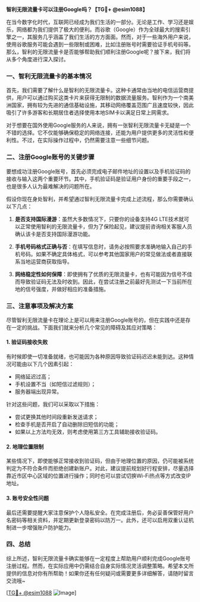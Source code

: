 **智利无限流量卡可以注册Google吗？【TG💪+ @esim1088】**

在当今数字化时代，互联网已经成为我们生活的一部分。无论是工作、学习还是娱乐，网络都为我们提供了极大的便利。而谷歌（Google）作为全球最大的搜索引擎之一，其服务几乎涵盖了我们生活的方方面面。然而，对于一些海外用户来说，使用谷歌服务可能会遇到一些限制或困难，比如注册账号时需要验证手机号码等。那么，智利的无限流量卡是否能够帮助我们顺利注册Google呢？接下来，我们将从多个角度进行深入探讨。

### 一、智利无限流量卡的基本情况

首先，我们需要了解什么是智利的无限流量卡。这种卡通常由当地的电信运营商提供，用户可以通过购买这类卡片来获得无限制的数据流量服务。智利作为一个南美洲国家，拥有较为先进的通信基础设施，其移动网络覆盖范围广且速度较快，因此吸引了许多游客和长期居住者选择使用本地SIM卡以满足日常上网需求。

对于想要在国外使用Google服务的人来说，拥有一张智利无限流量卡无疑是一个不错的选择。它不仅能够确保稳定的网络连接，还能为用户提供更多的灵活性和便利性。不过，在实际操作过程中，仍然需要注意一些细节问题。

### 二、注册Google账号的关键步骤

要想成功注册Google账号，首先必须完成电子邮件地址的设置以及手机验证码的接收与输入这两个重要环节。其中，手机验证码是验证用户身份的重要手段之一，也是很多人认为最难解决的问题所在。

假设你现在身处智利，并希望通过智利无限流量卡完成上述流程，那么你需要确认以下几点：

1. **是否支持国际漫游**：虽然大多数情况下，只要你的设备支持4G LTE技术就可以正常使用智利的无限流量卡，但为了保险起见，建议提前咨询相关客服人员确认该卡是否支持国际漫游功能。
   
2. **手机号码格式正确与否**：在填写信息时，请务必按照要求准确地输入自己的手机号码。如果不确定具体格式，可以参考其他国家用户的常见做法或者直接联系当地运营商获取指导。

3. **网络稳定性如何保障**：即使拥有了优质的无限流量卡，也有可能因为信号不佳而导致验证码无法及时收到。因此，在尝试注册之前最好先测试一下当前所在地的信号强度，并做好相应的准备措施。

### 三、注意事项及解决方案

尽管智利无限流量卡在理论上是可以用来注册Google账号的，但在实践中还是存在一定的挑战。下面我们就来分析几个常见的障碍及其应对策略：

#### 1. 验证码接收失败

有时候即使一切准备就绪，也可能因为各种原因导致验证码迟迟未能到达。这种情况可能由以下几个因素引起：
   - 网络延迟过高；
   - 手机设置不当（如短信过滤规则）；
   - 服务器端出现异常。

针对这些问题，我们可以采取以下措施：
   - 尝试更换其他时间段重新发送请求；
   - 检查手机是否开启了自动删除旧短信的功能；
   - 如果以上方法均无效，则考虑使用第三方工具辅助接收验证码。

#### 2. 地理位置限制

某些情况下，即使能够正常接收到验证码，但由于地理位置的原因，仍可能被系统判定为不符合条件而拒绝创建新账户。对此，建议提前规划好行程安排，尽量选择靠近市区中心区域的位置进行操作；同时也可以尝试切换Wi-Fi热点等方式改变IP地址。

#### 3. 账号安全性问题

最后还需要提醒大家注意保护个人隐私安全。在完成注册后，务必妥善保管好用户名密码等相关资料，并定期更新登录密码以防万一。此外，还可以启用双重认证机制进一步增强账户防护能力。

### 四、总结

综上所述，智利无限流量卡确实能够在一定程度上帮助用户顺利完成Google账号注册过程。然而，在实际应用中仍需结合自身实际情况灵活调整策略。希望本文所提供的信息对你有所帮助！如果你还有任何疑问或需要更多详细解答，请随时留言交流哦~

[[TG💪+ @esim1088](https://t.me/s/esim1088) ![Image](https://i.postimg.cc/4NQfJmqS/Snipaste-2025-05-13-00-14-12.png)]